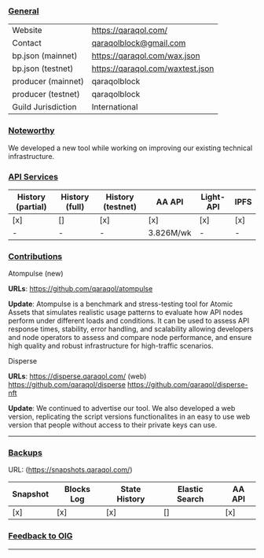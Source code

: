 ### <ins>General</ins>

|  |  |
| --- | --- |
| Website | https://qaraqol.com/ |
| Contact | qaraqolblock@gmail.com |
| bp.json (mainnet) | https://qaraqol.com/wax.json |
| bp.json (testnet) | https://qaraqol.com/waxtest.json |
| producer (mainnet) | qaraqolblock |
| producer (testnet) | qaraqolblock |
| Guild Jurisdiction | International |

### <ins>Noteworthy</ins>
We developed a new tool while working on improving our existing technical infrastructure. 
### <ins>API Services</ins>

| History (partial) | History (full) | History (testnet) | AA API | Light-API  | IPFS |
|--------|--------|--------|--------|--------|--------|
| [x] | [] | [x] | [x] | [x] | [x] |  [x] |
| - | - | -|  3.826M/wk | - | -  |


### <ins>Contributions</ins>


Atompulse (new)

**URLs**:
https://github.com/qaraqol/atompulse

**Update**:
Atompulse is a benchmark and stress-testing tool for Atomic Assets that simulates realistic usage patterns to evaluate how API nodes perform under different loads and conditions. It can be used to assess API response times, stability, error handling, and scalability allowing developers and node operators to assess and compare node performance, and ensure high quality and robust infrastructure for high-traffic scenarios. 


Disperse

**URLs**:
https://disperse.qaraqol.com/ (web)
https://github.com/qaraqol/disperse
https://github.com/qaraqol/disperse-nft

**Update**:
We continued to advertise our tool. We also developed a web version, replicating the script versions functionalites in an easy to use web version that people without access to their private keys can use. 

---
### <ins>Backups </ins> 
URL: (https://snapshots.qaraqol.com/)

| Snapshot | Blocks Log | State History | Elastic Search | AA API |
|--------|--------|--------|--------|--------|
| [x] | [x] | [x] | [] | [x] |

### <ins>Feedback to OIG</ins>


----
